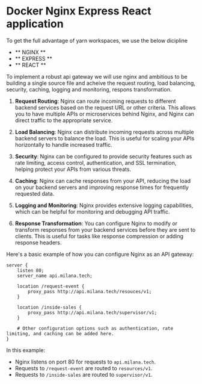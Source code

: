 # Docker Nginx Express React application

To get the full advantage of yarn workspaces, we use the below dicipline 
- ** NGINX **
- ** EXPRESS ** 
- ** REACT **

To implement a robust api gateway we will use nginx and ambitious to be building a single source file and acheive the request routing, load balancing, security, caching, logging and monitoring, respons transformation. 

1. **Request Routing**: Nginx can route incoming requests to different backend services based on the request URL or other criteria. This allows you to have multiple APIs or microservices behind Nginx, and Nginx can direct traffic to the appropriate service.

2. **Load Balancing**: Nginx can distribute incoming requests across multiple backend servers to balance the load. This is useful for scaling your APIs horizontally to handle increased traffic.

3. **Security**: Nginx can be configured to provide security features such as rate limiting, access control, authentication, and SSL termination, helping protect your APIs from various threats.

4. **Caching**: Nginx can cache responses from your API, reducing the load on your backend servers and improving response times for frequently requested data.

5. **Logging and Monitoring**: Nginx provides extensive logging capabilities, which can be helpful for monitoring and debugging API traffic.

6. **Response Transformation**: You can configure Nginx to modify or transform responses from your backend services before they are sent to clients. This is useful for tasks like response compression or adding response headers.

Here's a basic example of how you can configure Nginx as an API gateway:

```nginx
server {
    listen 80;
    server_name api.milana.tech;

    location /request-event {
        proxy_pass http://api.milana.tech/resouces/v1;
    }

    location /inside-sales {
        proxy_pass http://api.milana.tech/supervisor/v1;
    }

    # Other configuration options such as authentication, rate limiting, and caching can be added here.
}
```

In this example:

- Nginx listens on port 80 for requests to `api.milana.tech`.
- Requests to `/request-event` are routed to `resources/v1`.
- Requests to `/inside-sales` are routed to `supervisor/v1`.

